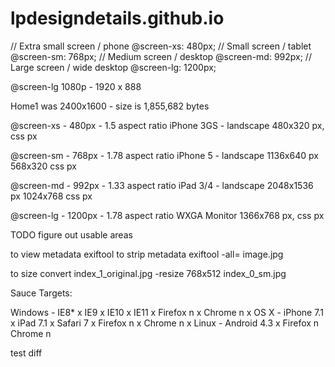 lpdesigndetails.github.io
=========================



// Extra small screen / phone
@screen-xs:                  480px;
// Small screen / tablet
@screen-sm:                  768px;
// Medium screen / desktop
@screen-md:                  992px;
// Large screen / wide desktop
@screen-lg:                  1200px;



@screen-lg
1080p - 1920 x 888


Home1 was 2400x1600 - size is 1,855,682 bytes


@screen-xs - 480px - 1.5 aspect ratio
iPhone 3GS - landscape
480x320 px, css px

@screen-sm - 768px - 1.78 aspect ratio
iPhone 5 - landscape
1136x640 px
568x320 css px

@screen-md - 992px - 1.33 aspect ratio
iPad 3/4 - landscape
2048x1536 px
1024x768 css px

@screen-lg - 1200px - 1.78 aspect ratio
WXGA Monitor
1366x768 px, css px



TODO figure out usable areas


to view metadata
exiftool
to strip metadata
exiftool -all= image.jpg

to size
convert index_1_original.jpg -resize 768x512 index_0_sm.jpg



Sauce Targets:

Windows -   IE8* x
            IE9 x
            IE10 x
            IE11 x
            Firefox n x
            Chrome n x
OS X -      iPhone 7.1 x
            iPad 7.1 x
            Safari 7 x
            Firefox n x
            Chrome n x
Linux -     Android 4.3 x
            Firefox n
            Chrome n

test diff
